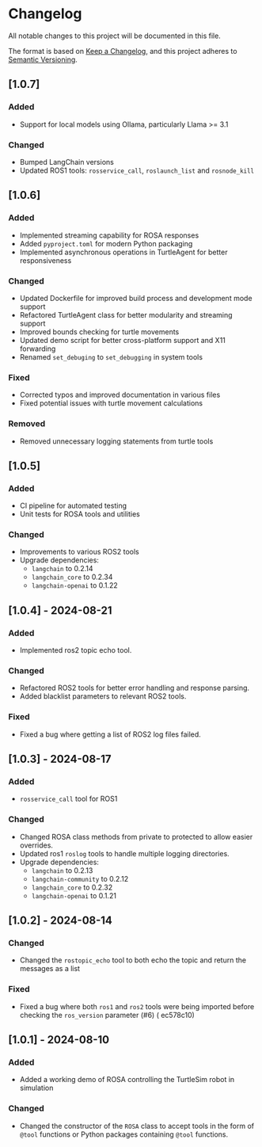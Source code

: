 # Changelog

All notable changes to this project will be documented in this file.

The format is based on [Keep a Changelog](https://keepachangelog.com/en/1.0.0/),
and this project adheres to [Semantic Versioning](https://semver.org/spec/v2.0.0.html).

## [1.0.7]

### Added

* Support for local models using Ollama, particularly Llama >= 3.1

### Changed

* Bumped LangChain versions
* Updated ROS1 tools: `rosservice_call`, `roslaunch_list` and `rosnode_kill`

## [1.0.6]

### Added

* Implemented streaming capability for ROSA responses
* Added `pyproject.toml` for modern Python packaging
* Implemented asynchronous operations in TurtleAgent for better responsiveness

### Changed

* Updated Dockerfile for improved build process and development mode support
* Refactored TurtleAgent class for better modularity and streaming support
* Improved bounds checking for turtle movements
* Updated demo script for better cross-platform support and X11 forwarding
* Renamed `set_debuging` to `set_debugging` in system tools

### Fixed

* Corrected typos and improved documentation in various files
* Fixed potential issues with turtle movement calculations

### Removed

* Removed unnecessary logging statements from turtle tools

## [1.0.5]

### Added

* CI pipeline for automated testing
* Unit tests for ROSA tools and utilities

### Changed

* Improvements to various ROS2 tools
* Upgrade dependencies:
    * `langchain` to 0.2.14
    * `langchain_core` to 0.2.34
    * `langchain-openai` to 0.1.22

## [1.0.4]  - 2024-08-21

### Added

* Implemented ros2 topic echo tool.

### Changed

* Refactored ROS2 tools for better error handling and response parsing.
* Added blacklist parameters to relevant ROS2 tools.

### Fixed

* Fixed a bug where getting a list of ROS2 log files failed.

## [1.0.3]  - 2024-08-17

### Added

* `rosservice_call` tool for ROS1

### Changed

* Changed ROSA class methods from private to protected to allow easier overrides.
* Updated ros1 `roslog` tools to handle multiple logging directories.
* Upgrade dependencies:
    * `langchain` to 0.2.13
    * `langchain-community` to 0.2.12
    * `langchain_core` to 0.2.32
    * `langchain-openai` to 0.1.21

## [1.0.2] - 2024-08-14

### Changed

* Changed the `rostopic_echo` tool to both echo the topic and return the messages as a list

### Fixed

* Fixed a bug where both `ros1` and `ros2` tools were being imported before checking the `ros_version` parameter (#6) (
  ec578c10)

## [1.0.1] - 2024-08-10

### Added

* Added a working demo of ROSA controlling the TurtleSim robot in simulation

### Changed

* Changed the constructor of the `ROSA` class to accept tools in the form of `@tool` functions or Python packages
  containing `@tool` functions.
